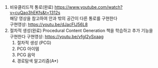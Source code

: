1. 비유클리드적 통로(완료)
   https://www.youtube.com/watch?v=cuQao3hEKfs&t=1312s  
   해당 영상을 참고하여 안과 밖의 공간이 다른 통로를 구현한다  
   구현영상: https://youtu.be/dJacFIJ56L8
3. 절차적 생성(완료)
   Procedural Content Generation 책을 학습하고 추가 기능을 구현한다
   구현영상: https://youtu.be/vfgI2ySxaag
   1) 절차적 생성 (PCG)
   2) PCG 아이템
   3) PCG 음악
   4) 경로탐색 알고리즘(A*)
